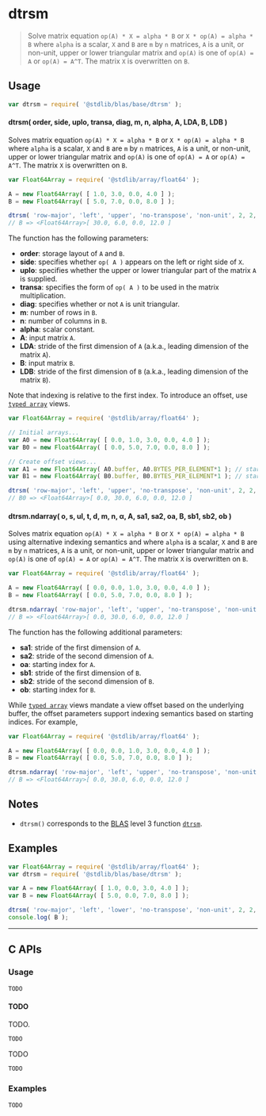 <!--

@license Apache-2.0

Copyright (c) 2024 The Stdlib Authors.

Licensed under the Apache License, Version 2.0 (the "License");
you may not use this file except in compliance with the License.
You may obtain a copy of the License at

   http://www.apache.org/licenses/LICENSE-2.0

Unless required by applicable law or agreed to in writing, software
distributed under the License is distributed on an "AS IS" BASIS,
WITHOUT WARRANTIES OR CONDITIONS OF ANY KIND, either express or implied.
See the License for the specific language governing permissions and
limitations under the License.

-->

# dtrsm

> Solve matrix equation `op(A) * X = alpha * B` or `X * op(A) = alpha * B` where `alpha` is a scalar, `X` and `B` are `m` by `n` matrices, `A` is a unit, or non-unit, upper or lower triangular matrix and `op(A)` is one of `op(A) = A` or `op(A) = A^T`. The matrix `X` is overwritten on `B`.

<section class = "usage">

## Usage

```javascript
var dtrsm = require( '@stdlib/blas/base/dtrsm' );
```

#### dtrsm( order, side, uplo, transa, diag, m, n, alpha, A, LDA, B, LDB )

Solves matrix equation `op(A) * X = alpha * B` or `X * op(A) = alpha * B` where `alpha` is a scalar, `X` and `B` are `m` by `n` matrices, `A` is a unit, or non-unit, upper or lower triangular matrix and `op(A)` is one of `op(A) = A` or `op(A) = A^T`. The matrix `X` is overwritten on `B`.

```javascript
var Float64Array = require( '@stdlib/array/float64' );

A = new Float64Array( [ 1.0, 3.0, 0.0, 4.0 ] );
B = new Float64Array( [ 5.0, 7.0, 0.0, 8.0 ] );

dtrsm( 'row-major', 'left', 'upper', 'no-transpose', 'non-unit', 2, 2, 6.0, A, 2, B, 2 );
// B => <Float64Array>[ 30.0, 6.0, 0.0, 12.0 ]
```

The function has the following parameters:

-   **order**: storage layout of `A` and `B`.
-   **side**: specifies whether `op( A )` appears on the left or right side of `X`.
-   **uplo**: specifies whether the upper or lower triangular part of the matrix `A` is supplied.
-   **transa**: specifies the form of `op( A )` to be used in the matrix multiplication.
-   **diag**: specifies whether or not `A` is unit triangular.
-   **m**: number of rows in `B`.
-   **n**: number of columns in `B`.
-   **alpha**: scalar constant.
-   **A**: input matrix `A`.
-   **LDA**: stride of the first dimension of `A` (a.k.a., leading dimension of the matrix `A`).
-   **B**: input matrix `B`.
-   **LDB**: stride of the first dimension of `B` (a.k.a., leading dimension of the matrix `B`).

Note that indexing is relative to the first index. To introduce an offset, use [`typed array`][mdn-typed-array] views.

<!-- eslint-disable stdlib/capitalized-comments -->

```javascript
var Float64Array = require( '@stdlib/array/float64' );

// Initial arrays...
var A0 = new Float64Array( [ 0.0, 1.0, 3.0, 0.0, 4.0 ] );
var B0 = new Float64Array( [ 0.0, 5.0, 7.0, 0.0, 8.0 ] );

// Create offset views...
var A1 = new Float64Array( A0.buffer, A0.BYTES_PER_ELEMENT*1 ); // start at 2nd element
var B1 = new Float64Array( B0.buffer, B0.BYTES_PER_ELEMENT*1 ); // start at 2nd element

dtrsm( 'row-major', 'left', 'upper', 'no-transpose', 'non-unit', 2, 2, 6.0, A1, 2, B1, 2 );
// B0 => <Float64Array>[ 0.0, 30.0, 6.0, 0.0, 12.0 ]
```

#### dtrsm.ndarray( o, s, ul, t, d, m, n, α, A, sa1, sa2, oa, B, sb1, sb2, ob )

Solves matrix equation `op(A) * X = alpha * B` or `X * op(A) = alpha * B` using alternative indexing semantics and where `alpha` is a scalar, `X` and `B` are `m` by `n` matrices, `A` is a unit, or non-unit, upper or lower triangular matrix and `op(A)` is one of `op(A) = A` or `op(A) = A^T`. The matrix `X` is overwritten on `B`.

```javascript
var Float64Array = require( '@stdlib/array/float64' );

A = new Float64Array( [ 0.0, 0.0, 1.0, 3.0, 0.0, 4.0 ] );
B = new Float64Array( [ 0.0, 5.0, 7.0, 0.0, 8.0 ] );

dtrsm.ndarray( 'row-major', 'left', 'upper', 'no-transpose', 'non-unit', 2, 2, 6.0, A, 2, 1, 2, B, 2, 1, 1 );
// B => <Float64Array>[ 0.0, 30.0, 6.0, 0.0, 12.0 ]
```

The function has the following additional parameters:

-   **sa1**: stride of the first dimension of `A`.
-   **sa2**: stride of the second dimension of `A`.
-   **oa**: starting index for `A`.
-   **sb1**: stride of the first dimension of `B`.
-   **sb2**: stride of the second dimension of `B`.
-   **ob**: starting index for `B`.

While [`typed array`][mdn-typed-array] views mandate a view offset based on the underlying buffer, the offset parameters support indexing semantics based on starting indices. For example,

```javascript
var Float64Array = require( '@stdlib/array/float64' );

A = new Float64Array( [ 0.0, 0.0, 1.0, 3.0, 0.0, 4.0 ] );
B = new Float64Array( [ 0.0, 5.0, 7.0, 0.0, 8.0 ] );

dtrsm.ndarray( 'row-major', 'left', 'upper', 'no-transpose', 'non-unit', 2, 2, 6.0, A, 2, 1, 2, B, 2, 1, 1 );
// B => <Float64Array>[ 0.0, 30.0, 6.0, 0.0, 12.0 ]
```

</section>

<!-- /.usage -->

<section class="notes">

## Notes

-   `dtrsm()` corresponds to the [BLAS][blas] level 3 function [`dtrsm`][dtrsm].

</section>

<!-- /.notes -->

<section class="examples">

## Examples

<!-- eslint no-undef: "error" -->

```javascript
var Float64Array = require( '@stdlib/array/float64' );
var dtrsm = require( '@stdlib/blas/base/dtrsm' );

var A = new Float64Array( [ 1.0, 0.0, 3.0, 4.0 ] );
var B = new Float64Array( [ 5.0, 0.0, 7.0, 8.0 ] );

dtrsm( 'row-major', 'left', 'lower', 'no-transpose', 'non-unit', 2, 2, 6.0, A, 2, B, 2 );
console.log( B );
```

</section>

<!-- /.examples -->

<!-- C interface documentation. -->

* * *

<section class="c">

## C APIs

<!-- Section to include introductory text. Make sure to keep an empty line after the intro `section` element and another before the `/section` close. -->

<section class="intro">

</section>

<!-- /.intro -->

<!-- C usage documentation. -->

<section class="usage">

### Usage

```c
TODO
```

#### TODO

TODO.

```c
TODO
```

TODO

```c
TODO
```

</section>

<!-- /.usage -->

<!-- C API usage notes. Make sure to keep an empty line after the `section` element and another before the `/section` close. -->

<section class="notes">

</section>

<!-- /.notes -->

<!-- C API usage examples. -->

<section class="examples">

### Examples

```c
TODO
```

</section>

<!-- /.examples -->

</section>

<!-- /.c -->

<!-- Section for related `stdlib` packages. Do not manually edit this section, as it is automatically populated. -->

<section class="related">

</section>

<!-- /.related -->

<!-- Section for all links. Make sure to keep an empty line after the `section` element and another before the `/section` close. -->

<section class="links">

[blas]: http://www.netlib.org/blas

[dtrsm]: https://www.netlib.org/lapack/explore-html/d9/de5/group__trsm_ga7120d931d7b1a15e12d50d328799df8a.html#ga7120d931d7b1a15e12d50d328799df8a

[mdn-typed-array]: https://developer.mozilla.org/en-US/docs/Web/JavaScript/Reference/Global_Objects/TypedArray

</section>

<!-- /.links -->
